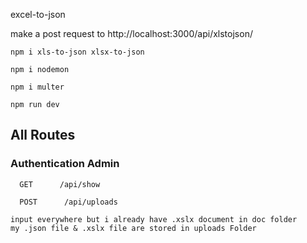 excel-to-json

make a post request to http://localhost:3000/api/xlstojson/

`npm i xls-to-json xlsx-to-json`

```
npm i nodemon
```

```
npm i multer
```

```
npm run dev
```

## All Routes

### Authentication Admin

```
  GET      /api/show
```

```
  POST      /api/uploads
```

```
input everywhere but i already have .xslx document in doc folder
my .json file & .xslx file are stored in uploads Folder
```
